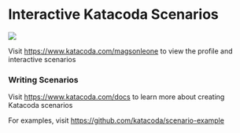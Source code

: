 # Interactive Katacoda Scenarios

[![](http://shields.katacoda.com/katacoda/magsonleone/count.svg)](https://www.katacoda.com/magsonleone "Get your profile on Katacoda.com")

Visit https://www.katacoda.com/magsonleone to view the profile and interactive scenarios

### Writing Scenarios
Visit https://www.katacoda.com/docs to learn more about creating Katacoda scenarios

For examples, visit https://github.com/katacoda/scenario-example
